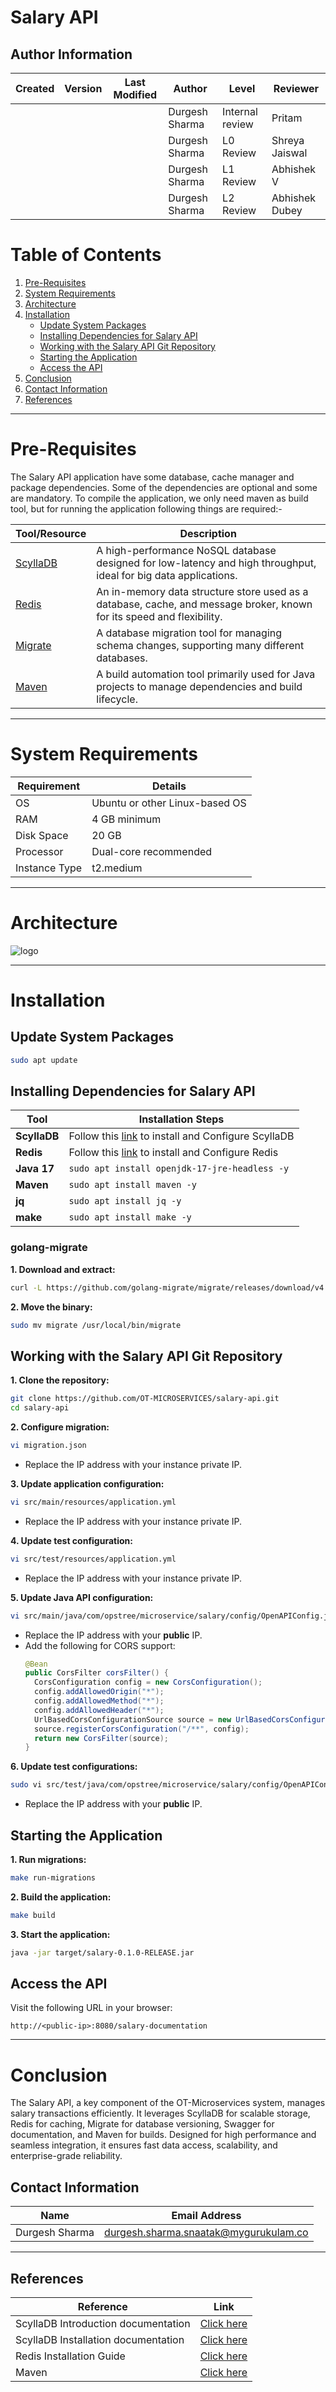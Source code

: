 
# Salary API

## Author Information

| **Created**       | **Version** | **Last Modified** | **Author**        | **Level**            | **Reviewer**  |
|--------------------|-------------|-------------------|-------------------|----------------------|---------------|
|          |           |         |  Durgesh Sharma   | Internal review      | Pritam        |
|          |           |         |   Durgesh Sharma  | L0 Review            | Shreya Jaiswal|
|          |             |                   | Durgesh Sharma   | L1 Review            | Abhishek V    |
|          |             |                   |  Durgesh Sharma  | L2 Review            | Abhishek Dubey    |

# Table of Contents

1. [Pre-Requisites](#pre-requisites)
2. [System Requirements](#system-requirements)
3. [Architecture](#architecture)
4. [Installation](#installation)
   - [Update System Packages](#update-system-packages)
   - [Installing Dependencies for Salary API](#installing-dependencies-for-salary-api)
   - [Working with the Salary API Git Repository](#working-with-the-salary-api-git-repository)
   - [Starting the Application](#starting-the-application)
   - [Access the API](#access-the-api)
5. [Conclusion](#conclusion)
6. [Contact Information](#contact-information)
7. [References](#references)


---

# Pre-Requisites
The Salary API application have some database, cache manager and package dependencies. Some of the dependencies are optional and some are mandatory. To compile the application, we only need maven as build tool, but for running the application following things are required:-



| Tool/Resource                          | Description                                                                                              |
|----------------------------------------|----------------------------------------------------------------------------------------------------------|
| [ScyllaDB](https://www.scylladb.com/)  | A high-performance NoSQL database designed for low-latency and high throughput, ideal for big data applications. |
| [Redis](https://redis.io/)             | An in-memory data structure store used as a database, cache, and message broker, known for its speed and flexibility. |
| [Migrate](https://github.com/golang-migrate/migrate) | A database migration tool for managing schema changes, supporting many different databases.            |
| [Maven](https://maven.apache.org/)     | A build automation tool primarily used for Java projects to manage dependencies and build lifecycle.     |

---

# System Requirements

| Requirement   | Details                      |
|---------------|------------------------------|
| OS            | Ubuntu or other Linux-based OS |
| RAM           | 4 GB minimum                |
| Disk Space    | 20 GB                       |
| Processor     | Dual-core recommended       |
| Instance Type | t2.medium                   |

---

# Architecture

![logo](https://blogger.googleusercontent.com/img/b/R29vZ2xl/AVvXsEiuRhRs1-8S8j6QR7e6XYG2y-4hVo8bOz656bCQ1_pTv6R9ty6W6XC5r0oQ_C-58hFb__dtbHCpgP9VVhlgXtA2MUbAhdlQVtEiX-rG00TZKmEE-VXnA0069mT-LKO0z1FPkhmz4xICp0LnHNu-k2eRjxXyDLf9rRtB4kljiUWPC09WSd2xpyrybH8EEaU/s16000/archi.png)

---

# Installation

## Update System Packages
```bash
sudo apt update
```
## Installing Dependencies for Salary API
| **Tool**      | **Installation Steps**                                                                                 |
|-----------|---------------------------------------------------------------------------------------------------|
| **ScyllaDB**  | Follow this [link]() to install and Configure ScyllaDB                                                          |
| **Redis**      | Follow this [link]() to install and Configure Redis                                                             |
| **Java 17**   | `sudo apt install openjdk-17-jre-headless -y`                                                     |
| **Maven**     | `sudo apt install maven -y`                                                                       |
| **jq**        | `sudo apt install jq -y`                                                                          |
| **make**      | `sudo apt install make -y`                                                                        |

### golang-migrate
**1. Download and extract:**
   ```bash
   curl -L https://github.com/golang-migrate/migrate/releases/download/v4.15.2/migrate.linux-amd64.tar.gz | tar xvz
   ```

**2. Move the binary:**
   ```bash
   sudo mv migrate /usr/local/bin/migrate
   ```

## Working with the Salary API Git Repository
**1. Clone the repository:**
   ```bash
   git clone https://github.com/OT-MICROSERVICES/salary-api.git
   cd salary-api
   ```

**2. Configure migration:**
   ```bash
   vi migration.json
   ```
   - Replace the IP address with your instance  private IP.

**3. Update application configuration:**
   ```bash
   vi src/main/resources/application.yml
   ```
   - Replace the IP address with your instance private IP.

**4. Update test configuration:**
   ```bash
   vi src/test/resources/application.yml
   ```
   - Replace the IP address with your instance private IP.

**5. Update Java API configuration:**
   ```bash
   vi src/main/java/com/opstree/microservice/salary/config/OpenAPIConfig.java
   ```
   - Replace the IP address with your **public** IP.
   - Add the following for CORS support:
     ```java
     @Bean
     public CorsFilter corsFilter() {
       CorsConfiguration config = new CorsConfiguration();
       config.addAllowedOrigin("*");
       config.addAllowedMethod("*");
       config.addAllowedHeader("*");
       UrlBasedCorsConfigurationSource source = new UrlBasedCorsConfigurationSource();
       source.registerCorsConfiguration("/**", config);
       return new CorsFilter(source);
     }
     ```

**6. Update test configurations:**
   ```bash
   sudo vi src/test/java/com/opstree/microservice/salary/config/OpenAPIConfigTests.java
   ```
   - Replace the IP address with your **public** IP.

## Starting the Application

**1. Run migrations:**
   ```bash
   make run-migrations
   ```

**2. Build the application:**
   ```bash
   make build
   ```

**3. Start the application:**
   ```bash
   java -jar target/salary-0.1.0-RELEASE.jar
   ```

## Access the API
Visit the following URL in your browser:
```
http://<public-ip>:8080/salary-documentation
```

---

# Conclusion
The Salary API, a key component of the OT-Microservices system, manages salary transactions efficiently. It leverages ScyllaDB for scalable storage, Redis for caching, Migrate for database versioning, Swagger for documentation, and Maven for builds. Designed for high performance and seamless integration, it ensures fast data access, scalability, and enterprise-grade reliability.


## Contact Information
| **Name**           | **Email Address**                                 |
|----------------|-----------------------------------------------|
| Durgesh Sharma | durgesh.sharma.snaatak@mygurukulam.co         |


---

## References
| Reference               | Link                                                                           |
|-------------------------|--------------------------------------------------------------------------------|
| ScyllaDB Introduction documentation    | [Click here](https://github.com/duggu7055/Snaatak/blob/main/Sprint1/Scylla%20documentation/Readme.md)                             |
| ScyllaDB Installation documentation    | [Click here](https://docs.github.com)                             |
| Redis Installation Guide              | [Click here](https://hub.docker.com)                               |
| Maven                   | [Click here](https://maven.apache.org/what-is-maven.html)                                           |



